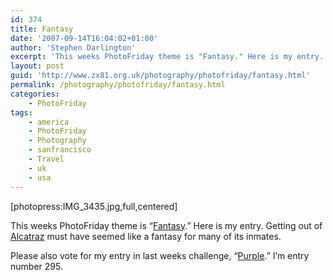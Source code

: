 ```yaml
---
id: 374
title: Fantasy
date: '2007-09-14T16:04:02+01:00'
author: 'Stephen Darlington'
excerpt: 'This weeks PhotoFriday theme is "Fantasy." Here is my entry.'
layout: post
guid: 'http://www.zx81.org.uk/photography/photofriday/fantasy.html'
permalink: /photography/photofriday/fantasy.html
categories:
    - PhotoFriday
tags:
    - america
    - PhotoFriday
    - Photography
    - sanfrancisco
    - Travel
    - uk
    - usa
---
```


\[photopress:IMG\_3435.jpg,full,centered\]

This weeks PhotoFriday theme is “[Fantasy](http://www.photofriday.com/archives/challenge/000702.php "PhotoFriday: Fantasy").” Here is my entry. Getting out of [Alcatraz](/travel/alcatraz.html "My visit to Alcatraz") must have seemed like a fantasy for many of its inmates.

Please also vote for my entry in last weeks challenge, “[Purple](http://www.zx81.org.uk/photography/photofriday/purple.html "PhotoFriday: Purple").” I’m entry number 295.